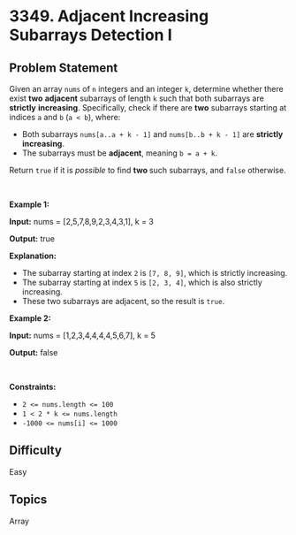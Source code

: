 # 3349. Adjacent Increasing Subarrays Detection I

## Problem Statement
<p>Given an array <code>nums</code> of <code>n</code> integers and an integer <code>k</code>, determine whether there exist <strong>two</strong> <strong>adjacent</strong> <span data-keyword="subarray-nonempty">subarrays</span> of length <code>k</code> such that both subarrays are <strong>strictly</strong> <strong>increasing</strong>. Specifically, check if there are <strong>two</strong> subarrays starting at indices <code>a</code> and <code>b</code> (<code>a &lt; b</code>), where:</p>

<ul>
	<li>Both subarrays <code>nums[a..a + k - 1]</code> and <code>nums[b..b + k - 1]</code> are <strong>strictly increasing</strong>.</li>
	<li>The subarrays must be <strong>adjacent</strong>, meaning <code>b = a + k</code>.</li>
</ul>

<p>Return <code>true</code> if it is <em>possible</em> to find <strong>two </strong>such subarrays, and <code>false</code> otherwise.</p>

<p>&nbsp;</p>
<p><strong class="example">Example 1:</strong></p>

<div class="example-block">
<p><strong>Input:</strong> <span class="example-io">nums = [2,5,7,8,9,2,3,4,3,1], k = 3</span></p>

<p><strong>Output:</strong> <span class="example-io">true</span></p>

<p><strong>Explanation:</strong></p>

<ul>
	<li>The subarray starting at index <code>2</code> is <code>[7, 8, 9]</code>, which is strictly increasing.</li>
	<li>The subarray starting at index <code>5</code> is <code>[2, 3, 4]</code>, which is also strictly increasing.</li>
	<li>These two subarrays are adjacent, so the result is <code>true</code>.</li>
</ul>
</div>

<p><strong class="example">Example 2:</strong></p>

<div class="example-block">
<p><strong>Input:</strong> <span class="example-io">nums = [1,2,3,4,4,4,4,5,6,7], k = 5</span></p>

<p><strong>Output:</strong> <span class="example-io">false</span></p>
</div>

<p>&nbsp;</p>
<p><strong>Constraints:</strong></p>

<ul>
	<li><code>2 &lt;= nums.length &lt;= 100</code></li>
	<li><code>1 &lt; 2 * k &lt;= nums.length</code></li>
	<li><code>-1000 &lt;= nums[i] &lt;= 1000</code></li>
</ul>


## Difficulty
Easy

## Topics
Array
